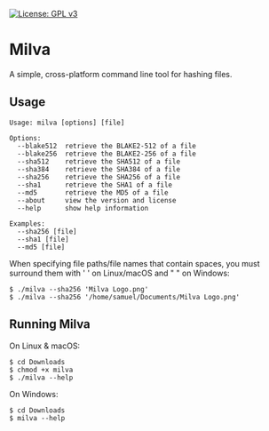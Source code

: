 [![License: GPL v3](https://img.shields.io/badge/License-GPL%20v3-green.svg)](http://www.gnu.org/licenses/gpl-3.0)
# Milva
A simple, cross-platform command line tool for hashing files.

## Usage
```
Usage: milva [options] [file]

Options:
  --blake512  retrieve the BLAKE2-512 of a file
  --blake256  retrieve the BLAKE2-256 of a file
  --sha512    retrieve the SHA512 of a file
  --sha384    retrieve the SHA384 of a file
  --sha256    retrieve the SHA256 of a file
  --sha1      retrieve the SHA1 of a file
  --md5       retrieve the MD5 of a file
  --about     view the version and license
  --help      show help information

Examples:
  --sha256 [file]
  --sha1 [file]
  --md5 [file]
```
When specifying file paths/file names that contain spaces, you must surround them with ' ' on Linux/macOS and " " on Windows:
```
$ ./milva --sha256 'Milva Logo.png'
$ ./milva --sha256 '/home/samuel/Documents/Milva Logo.png'
```

## Running Milva
On Linux & macOS:
```
$ cd Downloads
$ chmod +x milva
$ ./milva --help
```
On Windows:
```
$ cd Downloads
$ milva --help
```
